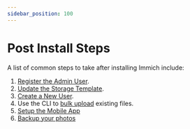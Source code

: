 ```yaml
---
sidebar_position: 100
---
```


# Post Install Steps

A list of common steps to take after installing Immich include:

1. [Register the Admin User](/docs/features/user-management.md#register-the-admin-user).
2. [Update the Storage Template](/docs/features/storage-template.md).
3. [Create a New User](/docs/features/user-management.md#create-a-new-user).
4. Use the CLI to [bulk upload](/docs/features/bulk-upload.md) existing files.
5. [Setup the Mobile App](/docs/docs/features/mobile-app.md)
6. [Backup your photos](/docs/docs/features/mobile-app.md#backup)
